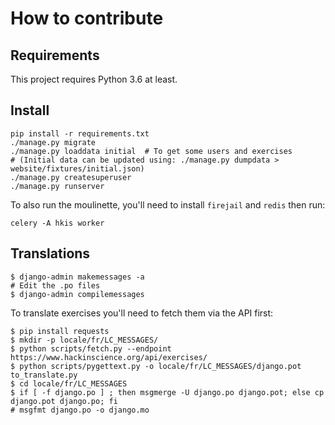 # How to contribute


## Requirements

This project requires Python 3.6 at least.


## Install

```
pip install -r requirements.txt
./manage.py migrate
./manage.py loaddata initial  # To get some users and exercises
# (Initial data can be updated using: ./manage.py dumpdata > website/fixtures/initial.json)
./manage.py createsuperuser
./manage.py runserver
```

To also run the moulinette, you'll need to install `firejail` and `redis` then run:

```
celery -A hkis worker
```


## Translations

```
$ django-admin makemessages -a
# Edit the .po files
$ django-admin compilemessages
```

To translate exercises you'll need to fetch them via the API first:

```
$ pip install requests
$ mkdir -p locale/fr/LC_MESSAGES/
$ python scripts/fetch.py --endpoint https://www.hackinscience.org/api/exercises/
$ python scripts/pygettext.py -o locale/fr/LC_MESSAGES/django.pot to_translate.py
$ cd locale/fr/LC_MESSAGES
$ if [ -f django.po ] ; then msgmerge -U django.po django.pot; else cp django.pot django.po; fi
# msgfmt django.po -o django.mo
```
